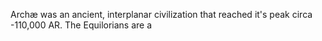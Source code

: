 Archæ was an ancient, interplanar civilization that reached it's peak circa -110,000 AR. The Equilorians are a 